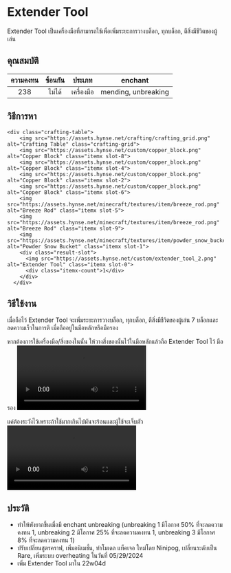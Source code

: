 # Extender Tool

Extender Tool เป็นเครื่องมือที่สามารถใช้เพื่อเพิ่มระยะการวางบล็อก, ทุกบล็อก, ตีสิ่งมีชีวิตของผู้เล่น

## คุณสมบัติ


| ความคงทน | ซ้อนกัน | ประเภท         | enchant             |
| :----------------: | :--------------: | ---------------------- | --------------------- |
|       238       |  ไม่ได้  | เครื่องมือ | mending, unbreaking |
## วิธีการหา

<code-preview>

```
<div class="crafting-table">
    <img src="https://assets.hynse.net/crafting/crafting_grid.png" alt="Crafting Table" class="crafting-grid">
    <img src="https://assets.hynse.net/custom/copper_block.png" alt="Copper Block" class="itemx slot-8">
    <img src="https://assets.hynse.net/custom/copper_block.png" alt="Copper Block" class="itemx slot-4">
    <img src="https://assets.hynse.net/custom/copper_block.png" alt="Copper Block" class="itemx slot-2">
    <img src="https://assets.hynse.net/custom/copper_block.png" alt="Copper Block" class="itemx slot-6">
    <img src="https://assets.hynse.net/minecraft/textures/item/breeze_rod.png" alt="Breeze Rod" class="itemx slot-5">
    <img src="https://assets.hynse.net/minecraft/textures/item/breeze_rod.png" alt="Breeze Rod" class="itemx slot-9">
    <img src="https://assets.hynse.net/minecraft/textures/item/powder_snow_bucket.png" alt="Powder Snow Bucket" class="itemx slot-1">
    <div class="result-slot">
      <img src="https://assets.hynse.net/custom/extender_tool_2.png" alt="Extender Tool" class="itemx slot-0">
      <div class="itemx-count">1</div>
    </div>
  </div>

```

</code-preview>

<script setup>
    import CodePreview from '../components/CodePreview.vue'
</script>

## วิธีใช้งาน

เมื่อถือไว้ Extender Tool จะเพิ่มระยะการวางบล็อก, ทุกบล็อก, ตีสิ่งมีชีวิตของผู้เล่น 7 บล็อกและลดความเร็วในการตี เมื่อถืออยู่ในมือหลักหรือมือรอง

หากต้องการใช้เครื่องมือ/สิ่งของในนั้น ให้วางสิ่งของนั้นไว้ในมือหลักแล้วถือ Extender Tool ไว้ มือรอง
<video controls src="../assets/videos/Base Profile 2024.05.27 - 19.22.13.01.mp4" title="Title"></video>


แค่ต้องระวังไว้เพราะถ้าใช้มากเกินไปมันจะร้อนและผู้ใช้จะเจ็บตัว
<video controls src="../assets/videos/Base Profile 2024.05.29 - 10.12.33.17.mp4" title="Title"></video>

## ประวัติ
- ทำให้พังยากขึ้นเมื่อมี enchant unbreaking (unbreaking 1 มีโอกาศ 50% ที่จะลดความคงทน 1, unbreaking 2 มีโอกาศ 25% ที่จะลดความคงทน 1, unbreaking 3 มีโอกาศ 8% ที่จะลดความคงทน 1)
- ปรับเปลี่ยนสูตรคราฟ, เพิ่มอนิเมชั่น, ทำโมเดล แท็คเจอ ใหม่โดย Ninipog, เปลี่ยนระดับเป็น Rare, เพิ่มระบบ overheating ในวันที่ 05/29/2024
- เพิ่ม Extender Tool มาใน 22w04d
